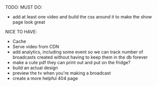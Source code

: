 TODO:
MUST DO:
- add at least one video and build the css around it to make the show page look great

NICE TO HAVE:
- Cache
- Serve video from CDN
- add analytics, including some event so we can track number of broadcasts created without having to keep them in the db forever
- make a cute pdf they can print out and put on the fridge?
- build an actual design
- preview the tv when you're making a broadcast
- create a more helpful 404 page
